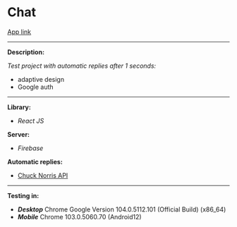 # Chat<br/>

<ins>[App link](https://chat-test-28d82.firebaseapp.com/)</ins><br />

---

**Description:**<br/>

_Test project with automatic replies after 1 seconds:_<br />

- adaptive design
- Google auth

---

**Library:**

- _React JS_

**Server:**

- _Firebase_

**Automatic replies:**

- [Chuck Norris API](https://api.chucknorris.io/)

---

**Testing in:**<br />

- **_Desktop_** Chrome Google Version 104.0.5112.101 (Official Build) (x86_64)<br />
- **_Mobile_** Chrome 103.0.5060.70 (Android12)
